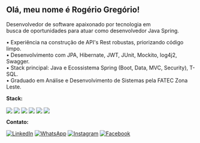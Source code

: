 ## Olá, meu nome é Rogério Gregório!

<p align="left"> 
Desenvolvedor de software apaixonado por tecnologia em<br> 
busca de oportunidades para atuar como desenvolvedor Java Spring.
 
• Experiência na construção de API's Rest robustas, priorizando código limpo.</br>
• Desenvolvimento com JPA, Hibernate, JWT, JUnit, Mockito, log4j2, Swagger.</br>
• Stack principal: Java e Ecossistema Spring (Boot, Data, MVC, Security), T-SQL.</br>
• Graduado em Análise e Desenvolvimento de Sistemas pela FATEC Zona Leste.</br>
</p>

<p align="left">
  <strong>Stack:</strong>
  <div align="left">
  <img align="center" src="https://img.shields.io/badge/Java-%238D6748.svg?style=flat&logo=gitea&logoColor=white">
  <img align="center" src="https://img.shields.io/badge/Spring-%236DB33F.svg?style=flat&logo=spring&logoColor=white">
  <img align="center" src="https://img.shields.io/badge/SQL%20Sever-%23007ACC?style=flat&logo=microsoft%20sql%20server&logoColor=white">
  <img align="center" src="https://img.shields.io/badge/HTML5-%23E34F26.svg?style=flat&logo=html5&logoColor=white">
  <img align="center" src="https://img.shields.io/badge/CSS3-%231572B6.svg?style=flat&logo=css3&logoColor=white">
  <img align="center" src="https://img.shields.io/badge/Javascript-%23323330.svg?style=flat&logo=javascript&logoColor=%23F7DF1E">
</div>
</p>

<p align="left">
   <strong>Contato:</strong>
</p>

<p align="left">
  <a href="https://www.linkedin.com/in/rogeriogregorio/" title="LinkedIn">
  <img src="https://img.shields.io/badge/-Linkedin-0e76a8?style=flat-square&logo=Linkedin&logoColor=white&link=https://www.linkedin.com/in/rogeriogregorio" alt="LinkedIn"/></a>
  <a href="https://wa.me/5511961914439" title="WhatsApp">
  <img src="https://img.shields.io/badge/-WhatsApp-25d366?style=flat-square&labelColor=25d366&logo=whatsapp&logoColor=white&link=https://wa.me/5511961914439" alt="WhatsApp"/></a>
  <a href="https://www.instagram.com/rogeriogregorio_" title="Instagram">
  <img src="https://img.shields.io/badge/-Instagram-DF0174?style=flat-square&labelColor=DF0174&logo=instagram&logoColor=white&link=https://www.instagram.com/rogeriogregorio_" alt="Instagram"/></a>
  <a href="https://web.facebook.com/rogeriogregorio93" title="Facebook">
  <img src="https://img.shields.io/badge/-Facebook-3b5998?style=flat-square&labelColor=3b5998&logo=facebook&logoColor=white&link=https://web.facebook.com/rogeriogregorio93" alt="Facebook"/></a>
</p>



